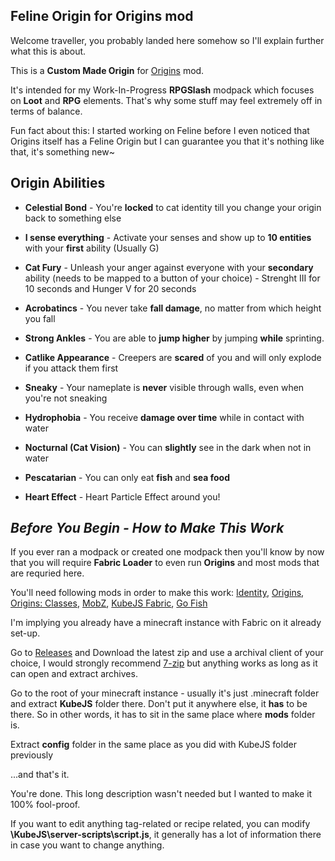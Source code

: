 ## Feline Origin for Origins mod
Welcome traveller, you probably landed here somehow so I'll explain further what this is about.

This is a **Custom Made Origin** for [Origins](https://www.curseforge.com/minecraft/mc-mods/origins) mod.

It's intended for my Work-In-Progress **RPGSlash** modpack which focuses on **Loot** and **RPG** elements. That's why some stuff may feel extremely off in terms of balance.

Fun fact about this: I started working on Feline before I even noticed that Origins itself has a Feline Origin but I can guarantee you that it's nothing like that, it's something new~

## Origin Abilities
- **Celestial Bond** - You're **locked** to cat identity till you change your origin back to something else

- **I sense everything** - Activate your senses and show up to **10 entities** with your **first** ability (Usually G)

- **Cat Fury** - Unleash your anger against everyone with your **secondary** ability (needs to be mapped to a button of your choice) - Strenght III for 10 seconds and Hunger V for 20 seconds

- **Acrobatincs** - You never take **fall damage**, no matter from which height you fall

- **Strong Ankles** - You are able to **jump higher** by jumping **while** sprinting.

- **Catlike Appearance** - Creepers are **scared** of you and will only explode if you attack them first

- **Sneaky** - Your nameplate is **never** visible through walls, even when you're not sneaking

- **Hydrophobia** - You receive **damage over time** while in contact with water

- **Nocturnal (Cat Vision)** - You can **slightly** see in the dark when not in water

- **Pescatarian** - You can only eat **fish** and **sea food**

- **Heart Effect** - Heart Particle Effect around you!

## *Before You Begin - How to Make This Work*
If you ever ran a modpack or created one modpack then you'll know by now that you will require **Fabric Loader** to even run **Origins** and most mods that are requried here.

You'll need following mods in order to make this work: [Identity](https://www.curseforge.com/minecraft/mc-mods/identity), [Origins](https://www.curseforge.com/minecraft/mc-mods/origins), [Origins: Classes](https://www.curseforge.com/minecraft/mc-mods/origins-classes), [MobZ](https://www.curseforge.com/minecraft/mc-mods/mobz), [KubeJS Fabric](https://www.curseforge.com/minecraft/mc-mods/kubejs-fabric), [Go Fish](https://www.curseforge.com/minecraft/mc-mods/go-fish)

I'm implying you already have a minecraft instance with Fabric on it already set-up.

Go to [Releases](https://github.com/MrRubberDucky/Feline_Origin/releases/tag/1.0.0) and Download the latest zip and use a archival client of your choice, I would strongly recommend [7-zip](https://www.7-zip.org/) but anything works as long as it can open and extract archives.

Go to the root of your minecraft instance - usually it's just .minecraft folder and extract **KubeJS** folder there. Don't put it anywhere else, it **has** to be there. So in other words, it has to sit in the same place where **mods** folder is.

Extract **config** folder in the same place as you did with KubeJS folder previously

...and that's it. 

You're done. This long description wasn't needed but I wanted to make it 100% fool-proof. 

If you want to edit anything tag-related or recipe related, you can modify **\KubeJS\server-scripts\script.js**, it generally has a lot of information there in case you want to change anything.
